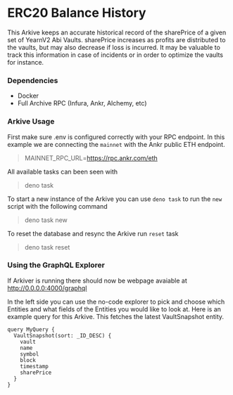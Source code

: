 # ERC20 Balance History
This Arkive keeps an accurate historical record of the sharePrice of a given set of YearnV2 Abi Vaults. sharePrice increases as profits are distributed to the vaults, but may also decrease if loss is incurred. It may be valuable to track this information in case of incidents or in order to optimize the vaults for instance. 
### Dependencies
* Docker
* Full Archive RPC (Infura, Ankr, Alchemy, etc)

### Arkive Usage

First make sure .env is configured correctly with your RPC endpoint. In this example we are connecting the `mainnet` with the Ankr public ETH endpoint.
> MAINNET_RPC_URL=https://rpc.ankr.com/eth

All available tasks can been seen with
> deno task

To start a new instance of the Arkive you can use `deno task` to run the `new` script with the following command
> deno task new

To reset the database and resync the Arkive run `reset` task
> deno task reset

### Using the GraphQL Explorer
If Arkiver is running there should now be webpage avaiable at http://0.0.0.0:4000/graphql

In the left side you can use the no-code explorer to pick and choose which Entities and what fields of the Entities you would like to look at. Here is an example query for this Arkive. This fetches the latest VaultSnapshot entity.
```
query MyQuery {
  VaultSnapshot(sort: _ID_DESC) {
    vault
    name
    symbol
    block
    timestamp
    sharePrice
  }
}
```


